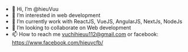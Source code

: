 - 👋 Hi, I’m @hieuVuu
- 👀 I’m interested in web development
- 🌱 I’m currently work with ReactJS, VueJS, AngularJS, NextJs, NodeJs 
- 💞️ I’m looking to collaborate on Web development
- 📫 How to reach me vuchihieuu112@gmail.com or facebook: https://www.facebook.com/hieuvcfb/

<!---
hieuVuu/hieuVuu is a ✨ special ✨ repository because its `README.md` (this file) appears on your GitHub profile.
You can click the Preview link to take a look at your changes.
--->
